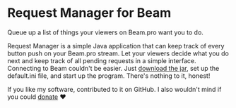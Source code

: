 # Request Manager for Beam
Queue up a list of things your viewers on Beam.pro want you to do.

Request Manager is a simple Java application that can keep track of every button push on your Beam.pro stream. Let your viewers decide what you do next and keep track of all pending requests in a simple interface. Connecting to Beam couldn't be easier. Just [download the jar](https://github.com/CoryZ40/Request-Manager-for-Beam/releases), set up the default.ini file, and start up the program. There's nothing to it, honest!

If you like my software, contributed to it on GitHub. I also wouldn't mind if you could [donate](http://paypal.me/Heckie) ❤

